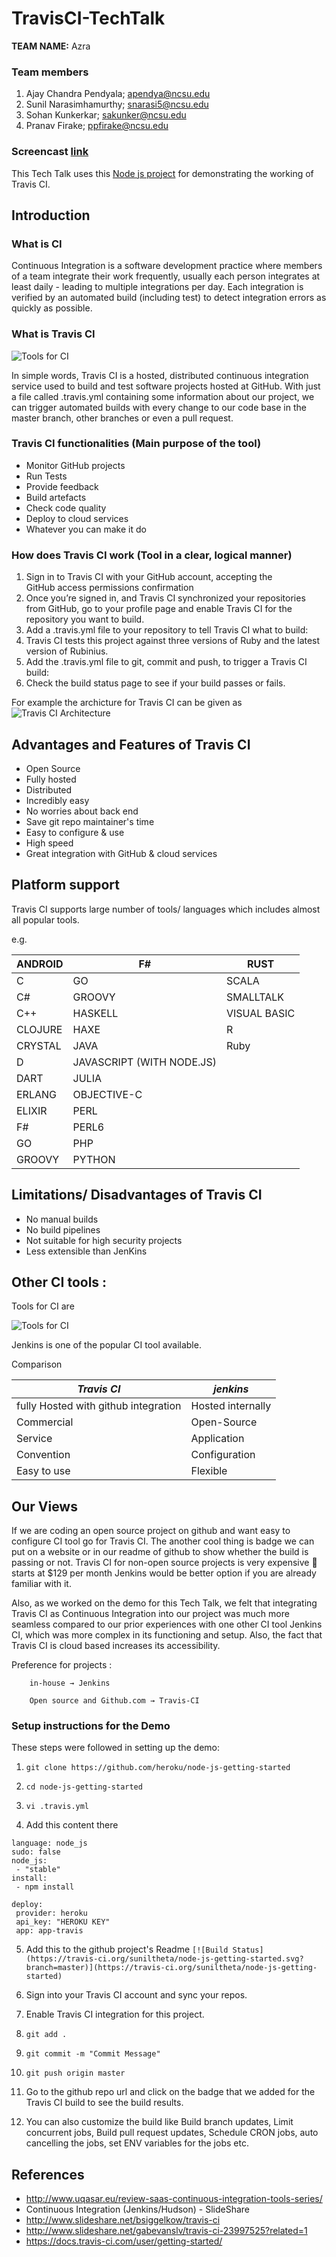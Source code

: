 # TravisCI-TechTalk


**TEAM NAME:**  Azra

### Team members


1. Ajay Chandra Pendyala; apendya@ncsu.edu
2. Sunil Narasimhamurthy; snarasi5@ncsu.edu
3. Sohan Kunkerkar; sakunker@ncsu.edu
4. Pranav Firake; ppfirake@ncsu.edu


### Screencast [link](https://www.youtube.com/watch?v=-GIrXRso49E)

This Tech Talk uses this [Node js project](https://github.com/heroku/node-js-getting-started) for demonstrating the working of Travis CI.

## Introduction

### What is CI 

Continuous Integration is a software development practice where members of a team integrate their work frequently, usually each person integrates at least daily - leading to multiple integrations per day. Each integration is verified by an automated build (including test) to detect integration errors as quickly as possible.



### What is Travis CI

![Tools for CI](https://github.com/suniltheta/TravisCI-TechTalk/blob/master/img/Travis.png)

In simple words, Travis CI is a hosted, distributed continuous integration service used to build and test software projects hosted at GitHub. With just a file called .travis.yml containing some information about our project, we can trigger automated builds with every change to our code base in the master branch, other branches or even a pull request.


### Travis CI functionalities (Main purpose of the tool)

- Monitor  GitHub projects
- Run Tests
- Provide feedback
- Build artefacts
- Check code quality
- Deploy to cloud services
- Whatever you can make it do


### How does Travis CI work (Tool in a clear, logical manner)


1. Sign in to Travis CI with your GitHub account, accepting the GitHub access permissions confirmation
2. Once you’re signed in, and Travis CI synchronized your repositories from GitHub, go to your profile page and enable Travis CI for the repository you want to build.
3. Add a .travis.yml file to your repository to tell Travis CI what    to build:
4. Travis CI tests this project against three versions of Ruby and the latest version of Rubinius.
5. Add the .travis.yml file to git, commit and push, to trigger a Travis CI build:
6. Check the build status page to see if your build passes or fails.


For example the archicture for Travis CI can be given as 
![Travis CI Architecture](https://github.com/suniltheta/TravisCI-TechTalk/blob/master/img/TravisArch.jpg)


## Advantages and Features of Travis CI

- Open Source
- Fully hosted 
- Distributed
- Incredibly easy
- No worries about back end
- Save git repo maintainer's time
- Easy to configure & use
- High speed
- Great integration with GitHub & cloud services

## Platform support

Travis CI  supports large number of tools/ languages which includes almost all popular tools.

e.g.


| ANDROID | F#                        | RUST         |
|---------|---------------------------|--------------|
| C       | GO                        | SCALA        |
| C#      | GROOVY                    | SMALLTALK    |
| C++     | HASKELL                   | VISUAL BASIC |
| CLOJURE | HAXE                      | R            |
| CRYSTAL | JAVA                      | Ruby         |
| D       | JAVASCRIPT (WITH NODE.JS) |              |
| DART    | JULIA                     |              |
| ERLANG  | OBJECTIVE-C               |              |
| ELIXIR  | PERL                      |              |
| F#      | PERL6                     |              |
| GO      | PHP                       |              |
| GROOVY  | PYTHON                    |              |


## Limitations/ Disadvantages of Travis CI

- No manual builds
- No build pipelines
- Not suitable for high security projects
- Less extensible than JenKins

## Other CI tools :

Tools for CI are

![Tools for CI](https://github.com/suniltheta/TravisCI-TechTalk/blob/master/img/CITools.png)

Jenkins is one of the popular CI tool available.

 Comparison 
 
 | *Travis CI* | *jenkins*     |
|-------------|---------------|
| fully Hosted with github integration  | Hosted internally   |
| Commercial  | Open-Source   |
| Service     | Application   |
| Convention  | Configuration |
| Easy to use | Flexible      |


## Our Views

If we are coding an open source project on github and want easy to configure CI tool go for Travis CI. The another cool thing is badge we can put on a website or in our readme of github to show whether the build is passing or not. 
Travis CI for non-open source projects is very expensive  starts at $129 per month
Jenkins would be better option if you are already familiar with it. 

Also, as we worked on the demo for this Tech Talk, we felt that integrating Travis CI as Continuous Integration into our project was much more seamless compared to our prior experiences with one other CI tool Jenkins CI, which was more complex in its functioning and setup. Also, the fact that Travis CI is cloud based increases its accessibility.

Preference for projects :
		
		in-house → Jenkins
		
		Open source and Github.com → Travis-CI

### Setup instructions for the Demo
 
These steps were followed in setting up the demo:

1. `git clone https://github.com/heroku/node-js-getting-started`

2. `cd node-js-getting-started`

3. `vi .travis.yml`

4. Add this content there
```
language: node_js
sudo: false
node_js:
 - "stable"
install:
 - npm install

deploy:
 provider: heroku
 api_key: "HEROKU KEY"
 app: app-travis
```
5. Add this to the github project's Readme 
` [![Build Status](https://travis-ci.org/suniltheta/node-js-getting-started.svg?branch=master)](https://travis-ci.org/suniltheta/node-js-getting-started)
`
6. Sign into your Travis CI account and sync your repos.

7. Enable Travis CI integration for this project.

8. `git add .`

9. `git commit -m "Commit Message"`

10. `git push origin master`

11. Go to the github repo url and click on the badge that we added for the Travis CI build to see the build results.

12. You can also customize the build like Build branch updates, Limit concurrent jobs, Build pull request updates, Schedule CRON jobs, auto cancelling the jobs, set ENV variables for the jobs etc.
		
		
## References

- http://www.uqasar.eu/review-saas-continuous-integration-tools-series/
- Continuous Integration (Jenkins/Hudson) - SlideShare
- http://www.slideshare.net/bsiggelkow/travis-ci
- http://www.slideshare.net/gabevanslv/travis-ci-23997525?related=1
- https://docs.travis-ci.com/user/getting-started/







